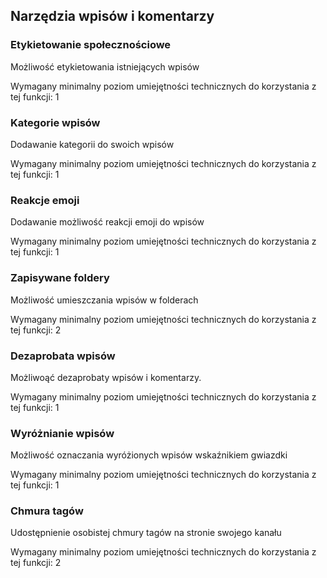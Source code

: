 ## Narzędzia wpisów  i komentarzy


### Etykietowanie społecznościowe

Możliwość etykietowania istniejących wpisów
<!-- TODO: full description for Community Tagging -->

Wymagany minimalny poziom umiejętności technicznych do korzystania z tej funkcji: 1


### Kategorie wpisów

Dodawanie kategorii do swoich wpisów
<!-- TODO: full description for wpis Categories -->

Wymagany minimalny poziom umiejętności technicznych do korzystania z tej funkcji: 1


### Reakcje emoji

Dodawanie możliwość reakcji emoji do wpisów
<!-- TODO: full description for Emoji Reactions -->

Wymagany minimalny poziom umiejętności technicznych do korzystania z tej funkcji: 1


### Zapisywane foldery

Możliwość umieszczania wpisów w folderach
<!-- TODO: full description for Saved Folders -->

Wymagany minimalny poziom umiejętności technicznych do korzystania z tej funkcji: 2


### Dezaprobata wpisów

Możliwoąć dezaprobaty wpisów i komentarzy.
<!-- TODO: full description for Dislike wpiss -->

Wymagany minimalny poziom umiejętności technicznych do korzystania z tej funkcji: 1


### Wyróżnianie wpisów

Możliwość oznaczania wyróżionych wpisów wskaźnikiem gwiazdki
<!-- TODO: full description for Star posts -->

Wymagany minimalny poziom umiejętności technicznych do korzystania z tej funkcji: 1


### Chmura tagów

Udostępnienie osobistej chmury tagów na stronie swojego kanału
<!-- TODO: full description for Tag Cloud -->

Wymagany minimalny poziom umiejętności technicznych do korzystania z tej funkcji: 2
